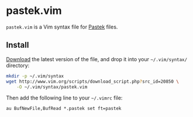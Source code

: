 # pastek.vim

`pastek.vim` is a Vim syntax file for [Pastek][pastek] files.

[pastek]: https://github.com/pastek-project/pastek_core

## Install

[Download][vim-scripts] the latest version of the file, and drop it into your
`~/.vim/syntax/` directory:

```sh
mkdir -p ~/.vim/syntax
wget http://www.vim.org/scripts/download_script.php?src_id=20850 \
    -O ~/.vim/syntax/pastek.vim
```

Then add the following line to your `~/.vimrc` file:

```vim
au BufNewFile,BufRead *.pastek set ft=pastek
```

[vim-scripts]: http://www.vim.org/scripts/script.php?script_id=4730
